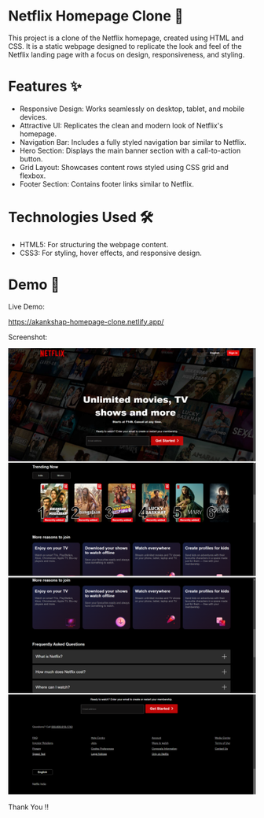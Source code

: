 # Netflix Homepage Clone 🎥

This project is a clone of the Netflix homepage, created using HTML and CSS. It is a static webpage designed to replicate the look and feel of the Netflix landing page with a focus on design, responsiveness, and styling.

# Features ✨
- Responsive Design: Works seamlessly on desktop, tablet, and mobile devices.
- Attractive UI: Replicates the clean and modern look of Netflix's homepage.
- Navigation Bar: Includes a fully styled navigation bar similar to Netflix.
- Hero Section: Displays the main banner section with a call-to-action button.
- Grid Layout: Showcases content rows styled using CSS grid and flexbox.
- Footer Section: Contains footer links similar to Netflix.

# Technologies Used 🛠️

- HTML5: For structuring the webpage content.
- CSS3: For styling, hover effects, and responsive design.

# Demo 🎥 

Live Demo: 

https://akankshap-homepage-clone.netlify.app/

Screenshot:

![alt text](<images/demo1.png>) ![alt text](<images/demo2.png>) ![alt text](<images/demo3.png>) ![alt text](<images/demo4.png>)


Thank You !!